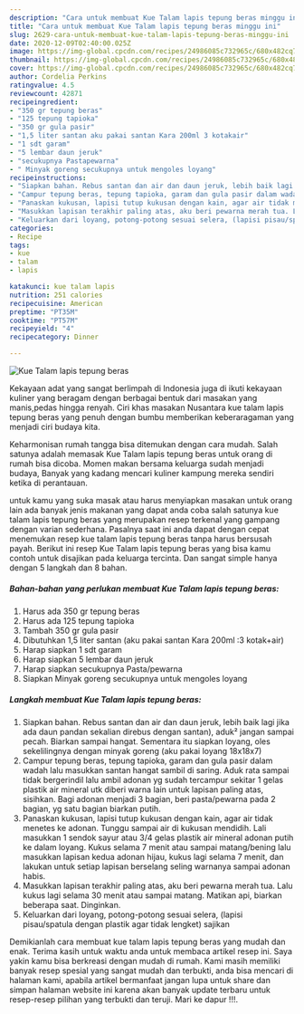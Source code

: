 ```yaml
---
description: "Cara untuk membuat Kue Talam lapis tepung beras minggu ini"
title: "Cara untuk membuat Kue Talam lapis tepung beras minggu ini"
slug: 2629-cara-untuk-membuat-kue-talam-lapis-tepung-beras-minggu-ini
date: 2020-12-09T02:40:00.025Z
image: https://img-global.cpcdn.com/recipes/24986085c732965c/680x482cq70/kue-talam-lapis-tepung-beras-foto-resep-utama.jpg
thumbnail: https://img-global.cpcdn.com/recipes/24986085c732965c/680x482cq70/kue-talam-lapis-tepung-beras-foto-resep-utama.jpg
cover: https://img-global.cpcdn.com/recipes/24986085c732965c/680x482cq70/kue-talam-lapis-tepung-beras-foto-resep-utama.jpg
author: Cordelia Perkins
ratingvalue: 4.5
reviewcount: 42871
recipeingredient:
- "350 gr tepung beras"
- "125 tepung tapioka"
- "350 gr gula pasir"
- "1,5 liter santan aku pakai santan Kara 200ml 3 kotakair"
- "1 sdt garam"
- "5 lembar daun jeruk"
- "secukupnya Pastapewarna"
- " Minyak goreng secukupnya untuk mengoles loyang"
recipeinstructions:
- "Siapkan bahan. Rebus santan dan air dan daun jeruk, lebih baik lagi jika ada daun pandan sekalian direbus dengan santan), aduk² jangan sampai pecah. Biarkan sampai hangat. Sementara itu siapkan loyang, oles sekelilingnya dengan minyak goreng (aku pakai loyang 18x18x7)"
- "Campur tepung beras, tepung tapioka, garam dan gula pasir dalam wadah lalu masukkan santan hangat sambil di saring. Aduk rata sampai tidak bergerindil lalu ambil adonan yg sudah tercampur sekitar 1 gelas plastik air mineral utk diberi warna lain untuk lapisan paling atas, sisihkan. Bagi adonan menjadi 3 bagian, beri pasta/pewarna pada 2 bagian, yg satu bagian biarkan putih."
- "Panaskan kukusan, lapisi tutup kukusan dengan kain, agar air tidak menetes ke adonan. Tunggu sampai air di kukusan mendidih. Lali masukkan 1 sendok sayur atau 3/4 gelas plastik air mineral adonan putih ke dalam loyang. Kukus selama 7 menit atau sampai matang/bening lalu masukkan lapisan kedua adonan hijau, kukus lagi selama 7 menit, dan lakukan untuk setiap lapisan berselang seling warnanya sampai adonan habis."
- "Masukkan lapisan terakhir paling atas, aku beri pewarna merah tua. Lalu kukus lagi selama 30 menit atau sampai matang. Matikan api, biarkan beberapa saat. Dinginkan."
- "Keluarkan dari loyang, potong-potong sesuai selera, (lapisi pisau/spatula dengan plastik agar tidak lengket) sajikan"
categories:
- Recipe
tags:
- kue
- talam
- lapis

katakunci: kue talam lapis 
nutrition: 251 calories
recipecuisine: American
preptime: "PT35M"
cooktime: "PT57M"
recipeyield: "4"
recipecategory: Dinner

---
```



![Kue Talam lapis tepung beras](https://img-global.cpcdn.com/recipes/24986085c732965c/680x482cq70/kue-talam-lapis-tepung-beras-foto-resep-utama.jpg)

Kekayaan adat yang sangat berlimpah di Indonesia juga di ikuti kekayaan kuliner yang beragam dengan berbagai bentuk dari masakan yang manis,pedas hingga renyah. Ciri khas masakan Nusantara kue talam lapis tepung beras yang penuh dengan bumbu memberikan keberaragaman yang menjadi ciri budaya kita.


Keharmonisan rumah tangga bisa ditemukan dengan cara mudah. Salah satunya adalah memasak Kue Talam lapis tepung beras untuk orang di rumah bisa dicoba. Momen makan bersama keluarga sudah menjadi budaya, Banyak yang kadang mencari kuliner kampung mereka sendiri ketika di perantauan.



untuk kamu yang suka masak atau harus menyiapkan masakan untuk orang lain ada banyak jenis makanan yang dapat anda coba salah satunya kue talam lapis tepung beras yang merupakan resep terkenal yang gampang dengan varian sederhana. Pasalnya saat ini anda dapat dengan cepat menemukan resep kue talam lapis tepung beras tanpa harus bersusah payah.
Berikut ini resep Kue Talam lapis tepung beras yang bisa kamu contoh untuk disajikan pada keluarga tercinta. Dan sangat simple hanya dengan 5 langkah dan 8 bahan.


<!--inarticleads1-->

##### Bahan-bahan yang perlukan membuat Kue Talam lapis tepung beras:

1. Harus ada 350 gr tepung beras
1. Harus ada 125 tepung tapioka
1. Tambah 350 gr gula pasir
1. Dibutuhkan 1,5 liter santan (aku pakai santan Kara 200ml :3 kotak+air)
1. Harap siapkan 1 sdt garam
1. Harap siapkan 5 lembar daun jeruk
1. Harap siapkan secukupnya Pasta/pewarna
1. Siapkan  Minyak goreng secukupnya untuk mengoles loyang




<!--inarticleads2-->

##### Langkah membuat  Kue Talam lapis tepung beras:

1. Siapkan bahan. Rebus santan dan air dan daun jeruk, lebih baik lagi jika ada daun pandan sekalian direbus dengan santan), aduk² jangan sampai pecah. Biarkan sampai hangat. Sementara itu siapkan loyang, oles sekelilingnya dengan minyak goreng (aku pakai loyang 18x18x7)
1. Campur tepung beras, tepung tapioka, garam dan gula pasir dalam wadah lalu masukkan santan hangat sambil di saring. Aduk rata sampai tidak bergerindil lalu ambil adonan yg sudah tercampur sekitar 1 gelas plastik air mineral utk diberi warna lain untuk lapisan paling atas, sisihkan. Bagi adonan menjadi 3 bagian, beri pasta/pewarna pada 2 bagian, yg satu bagian biarkan putih.
1. Panaskan kukusan, lapisi tutup kukusan dengan kain, agar air tidak menetes ke adonan. Tunggu sampai air di kukusan mendidih. Lali masukkan 1 sendok sayur atau 3/4 gelas plastik air mineral adonan putih ke dalam loyang. Kukus selama 7 menit atau sampai matang/bening lalu masukkan lapisan kedua adonan hijau, kukus lagi selama 7 menit, dan lakukan untuk setiap lapisan berselang seling warnanya sampai adonan habis.
1. Masukkan lapisan terakhir paling atas, aku beri pewarna merah tua. Lalu kukus lagi selama 30 menit atau sampai matang. Matikan api, biarkan beberapa saat. Dinginkan.
1. Keluarkan dari loyang, potong-potong sesuai selera, (lapisi pisau/spatula dengan plastik agar tidak lengket) sajikan




Demikianlah cara membuat kue talam lapis tepung beras yang mudah dan enak. Terima kasih untuk waktu anda untuk membaca artikel resep ini. Saya yakin kamu bisa berkreasi dengan mudah di rumah. Kami masih memiliki banyak resep spesial yang sangat mudah dan terbukti, anda bisa mencari di halaman kami, apabila artikel bermanfaat jangan lupa untuk share dan simpan halaman website ini karena akan banyak update terbaru untuk resep-resep pilihan yang terbukti dan teruji. Mari ke dapur !!!. 
